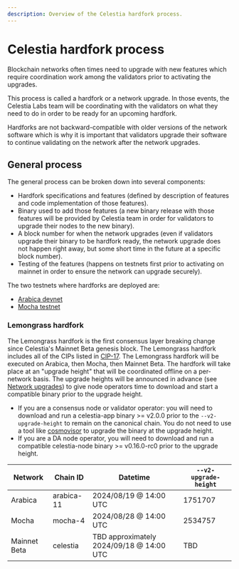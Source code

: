 ```yaml
---
description: Overview of the Celestia hardfork process.
---
```


# Celestia hardfork process

Blockchain networks often times need to upgrade with new features
which require coordination work among the validators prior to activating
the upgrades.

This process is called a hardfork or a network upgrade. In those events,
the Celestia Labs team will be coordinating with the validators on
what they need to do in order to be ready for an upcoming hardfork.

Hardforks are not backward-compatible with older versions of the network
software which is why it is important that validators upgrade their software
to continue validating on the network after the network upgrades.

## General process

The general process can be broken down into several components:

- Hardfork specifications and features (defined by description of features
  and code implementation of those features).
- Binary used to add those features (a new binary release with those features
  will be provided by Celestia team in order for validators to upgrade
  their nodes to the new binary).
- A block number for when the network upgrades (even if validators upgrade
  their binary to be hardfork ready, the network upgrade does not happen right
  away, but some short time in the future at a specific block number).
- Testing of the features (happens on testnets first prior to activating on
  mainnet in order to ensure the network can upgrade securely).

The two testnets where hardforks are deployed are:

- [Arabica devnet](./arabica-devnet.md)
- [Mocha testnet](./mocha-testnet.md)

### Lemongrass hardfork

The Lemongrass hardfork is the first consensus layer breaking change since Celestia's Mainnet Beta genesis block. The Lemongrass hardfork includes all of the CIPs listed in [CIP-17](https://github.com/celestiaorg/CIPs/blob/main/cips/cip-17.md). The Lemongrass hardfork will be executed on Arabica, then Mocha, then Mainnet Beta. The hardfork will take place at an "upgrade height" that will be coordinated offline on a per-network basis. The upgrade heights will be announced in advance (see [Network upgrades](./participate#network-upgrades)) to give node operators time to download and start a compatible binary prior to the upgrade height.

- If you are a consensus node or validator operator: you will need to download and run a celestia-app binary >= v2.0.0 prior to the `--v2-upgrade-height` to remain on the canonical chain. You do not need to use a tool like [cosmovisor](https://docs.cosmos.network/main/build/tooling/cosmovisor) to upgrade the binary at the upgrade height.
- If you are a DA node operator, you will need to download and run a compatible celestia-node binary >= v0.16.0-rc0 prior to the upgrade height.

Network      | Chain ID   | Datetime                                 | `--v2-upgrade-height`
-------------|------------|------------------------------------------|----------------------
Arabica      | arabica-11 | 2024/08/19 @ 14:00 UTC                   | 1751707
Mocha        | mocha-4    | 2024/08/28 @ 14:00 UTC                   | 2534757
Mainnet Beta | celestia   | TBD approximately 2024/09/18 @ 14:00 UTC | TBD
